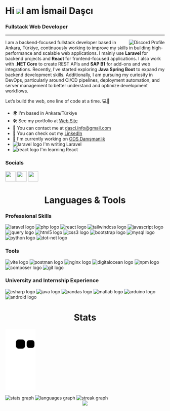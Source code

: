 Hi ![](https://user-images.githubusercontent.com/18350557/176309783-0785949b-9127-417c-8b55-ab5a4333674e.gif)I am İsmail Daşcı
================================================================================================================================================

### Fullstack Web Developer
-----------------------
<div align="center">
  <a href="https://discord.com/users/470152606056972306">
    <img align="right" src="https://lanyard-profile-readme.vercel.app/api/470152606056972306?theme=dark&bg=2A2D3E&borderRadius=20&hideDiscrim=true&hideBadges=false&showDisplayName=true&idleMessage=Exploring%20new%20horizons!" alt="Discord Profile">
</a>
</div>

I am a backend-focused fullstack developer based in Ankara, Türkiye, continuously working to improve my skills in building high-performance and scalable web applications. I mainly use **Laravel** for backend projects and **React** for frontend-focused applications. I also work with **.NET Core** to create REST APIs and **SAP B1** for add-ons and web integrations. Recently, I've started exploring **Java Spring Boot** to expand my backend development skills. Additionally, I am pursuing my curiosity in DevOps, particularly around CI/CD pipelines, deployment automation, and server management to better understand and optimize development workflows.


Let’s build the web, one line of code at a time. 💻🚀

* 🌍  I'm based in Ankara/Türkiye
* 🛠️ See my portfolio at [Web Site](https://dasci.dev)
* 📧   You can contact me at [dasci.info@gmail.com](mailto:dasci.info@gmail.com)
* ️💼  You can check out my [LinkedIn](https://www.linkedin.com/in/ismaildasci/)
* 🚀  I'm currently working on [ODS Danışmanlık](https://odsdanismanlik.com/tr/)
*  <img src="https://cdn.simpleicons.org/laravel/FF2D20" height="18" alt="laravel logo"  />  I'm writing Laravel 
*  <img src="https://cdn.jsdelivr.net/gh/devicons/devicon/icons/react/react-original.svg" height="18" alt="react logo"  />  I'm learning React
### Socials
<p align="left"> <a href="https://www.github.com/ismaildasci" target="_blank" rel="noreferrer"><img src="https://raw.githubusercontent.com/danielcranney/readme-generator/main/public/icons/socials/github-dark.svg" width="32" height="32" /> <a href="https://www.linkedin.com/in/ismaildasci/" target="_blank" rel="noreferrer"> <img src="https://raw.githubusercontent.com/danielcranney/readme-generator/main/public/icons/socials/linkedin.svg" width="32" height="32" /></a> <a href="https://stackoverflow.com/users/19970167/ismaildasci/" target="_blank" rel="noreferrer"> <img src="https://raw.githubusercontent.com/danielcranney/readme-generator/main/public/icons/socials/stackoverflow.svg" width="32" height="32" /></a></p>

###

<h1 align="center">Languages & Tools</h1>

### Professional Skills
<div align="left">
  <img src="https://skillicons.dev/icons?i=laravel" height="60" alt="laravel logo"  />
  <img src="https://skillicons.dev/icons?i=php" height="60" alt="php logo"  />
  <img src="https://skillicons.dev/icons?i=react" height="60" alt="react logo"  />
  <img src="https://skillicons.dev/icons?i=tailwind" height="60" alt="tailwindcss logo"  />
  <img src="https://skillicons.dev/icons?i=js" height="60" alt="javascript logo"  />
  <img src="https://skillicons.dev/icons?i=jquery" height="60" alt="jquery logo"  />
  <img src="https://skillicons.dev/icons?i=html" height="60" alt="html5 logo"  />
  <img src="https://skillicons.dev/icons?i=css" height="60" alt="css3 logo"  />
  <img src="https://skillicons.dev/icons?i=bootstrap" height="60" alt="bootstrap logo"  />
  <img src="https://skillicons.dev/icons?i=mysql" height="60" alt="mysql logo"  />
  <img src="https://skillicons.dev/icons?i=python" height="60" alt="python logo"  />
  <img src="https://skillicons.dev/icons?i=dotnet" height="60" alt="dot-net logo"  />
</div>


### Tools
<div align="left">
  <img src="https://skillicons.dev/icons?i=vite" height="60" alt="vite logo"  />
  <img src="https://skillicons.dev/icons?i=postman" height="60" alt="postman logo"  />
  <img src="https://cdn.simpleicons.org/nginx/009639" height="60" alt="nginx logo"  />
  <img src="https://cdn.jsdelivr.net/gh/devicons/devicon/icons/digitalocean/digitalocean-original.svg" height="60" alt="digitalocean logo"  />
  <img src="https://cdn.jsdelivr.net/gh/devicons/devicon/icons/npm/npm-original-wordmark.svg" height="60" alt="npm logo"  />
  <img src="https://cdn.simpleicons.org/composer/885630" height="60" alt="composer logo"  />
  <img src="https://cdn.simpleicons.org/git/F05032" height="60" alt="git logo"  />

</div>
  
### University and Internship Experience

<div align="left">
 <img src="https://skillicons.dev/icons?i=cs" height="60" alt="csharp logo"  />
  <img src="https://skillicons.dev/icons?i=python" height="60" alt="java logo"  />
  <img src="https://cdn.jsdelivr.net/gh/devicons/devicon/icons/pandas/pandas-original.svg" height="60" alt="pandas logo"  />
  <img src="https://cdn.jsdelivr.net/gh/devicons/devicon/icons/matlab/matlab-original.svg" height="60" alt="matlab logo"  />
  <img src="https://skillicons.dev/icons?i=arduino" height="60" alt="arduino logo"  />
  <img src="https://cdn.simpleicons.org/android/3DDC84" height="60" alt="android logo"  />
</div>

###

<h1 align="center">Stats</h1>

![snake gif](https://github.com/ismaildasci/ismaildasci/blob/output/github-contribution-grid-snake.svg)

<div align="left">
  <img src="https://github-readme-stats.vercel.app/api?username=ismaildasci&hide_title=false&hide_rank=false&show_icons=true&include_all_commits=true&count_private=true&disable_animations=false&theme=midnight-purple&locale=en&hide_border=true&order=1" height="200" alt="stats graph"  />
  <img src="https://github-readme-stats.vercel.app/api/top-langs?username=ismaildasci&locale=en&hide_title=false&layout=compact&card_width=320&langs_count=12&theme=midnight-purple&hide_border=true&order=2" height="200" alt="languages graph"  />
   <img src="https://streak-stats.demolab.com?user=ismaildasci&locale=en&mode=daily&theme=midnight-purple&hide_border=true&border_radius=5&order=3" height="340" alt="streak graph"  />

<div align="center">
  <img src="https://profile-counter.glitch.me/ismaildasci/count.svg?"  />
</div>
